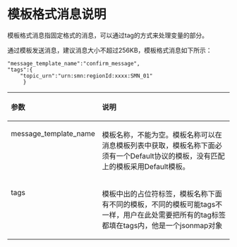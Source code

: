 # 模板格式消息说明<a name="ZH-CN_TOPIC_0047574410"></a>

模板格式消息指固定格式的消息，可以通过tag的方式来处理变量的部分。

通过模板发送消息，建议消息大小不超过256KB，模板格式消息如下所示：

```
"message_template_name":"confirm_message",
"tags":{
    "topic_urn":"urn:smn:regionId:xxxx:SMN_01"
     }
```

<a name="table205138417137"></a>
<table><thead align="left"><tr id="row69932217137"><th class="cellrowborder" valign="top" width="34.589999999999996%" id="mcps1.1.3.1.1"><p id="p5664513217137"><a name="p5664513217137"></a><a name="p5664513217137"></a>参数</p>
</th>
<th class="cellrowborder" valign="top" width="65.41%" id="mcps1.1.3.1.2"><p id="p2485300317137"><a name="p2485300317137"></a><a name="p2485300317137"></a>说明</p>
</th>
</tr>
</thead>
<tbody><tr id="row2235043817137"><td class="cellrowborder" valign="top" width="34.589999999999996%" headers="mcps1.1.3.1.1 "><p id="p6555509117137"><a name="p6555509117137"></a><a name="p6555509117137"></a>message_template_name</p>
</td>
<td class="cellrowborder" valign="top" width="65.41%" headers="mcps1.1.3.1.2 "><p id="p836214417137"><a name="p836214417137"></a><a name="p836214417137"></a>模板名称，不能为空。模板名称可以在消息模板列表中获取，模板名称下面必须有一个Default协议的模板，没有匹配上的模板采用Default模板。</p>
</td>
</tr>
<tr id="row815043417137"><td class="cellrowborder" valign="top" width="34.589999999999996%" headers="mcps1.1.3.1.1 "><p id="p5620541117137"><a name="p5620541117137"></a><a name="p5620541117137"></a>tags</p>
</td>
<td class="cellrowborder" valign="top" width="65.41%" headers="mcps1.1.3.1.2 "><p id="p5634440817137"><a name="p5634440817137"></a><a name="p5634440817137"></a>模板中出的占位符标签，模板名称下面有不同的模板，不同的模板可能tags不一样，用户在此处需要把所有的tag标签都填在tags内，他是一个jsonmap对象</p>
</td>
</tr>
</tbody>
</table>

